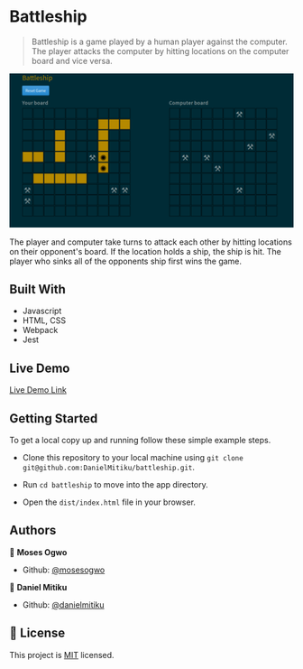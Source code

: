 # Battleship

> Battleship is a game played by a human player against the computer. The player attacks the computer by hitting locations on the computer board and vice versa.

![](2020-03-16-14-20-17.png)

The player and computer take turns to attack each other by hitting locations on their opponent's board. If the location holds a ship, the ship is hit. The player who sinks all of the opponents ship first wins the game. 

## Built With

- Javascript
- HTML, CSS
- Webpack
- Jest

## Live Demo

[Live Demo Link](https://rawcdn.githack.com/DanielMitiku/battleship/126ea723ff76f7db65f0803178434633c6c7bf3c/dist/index.html)

## Getting Started

To get a local copy up and running follow these simple example steps.

 - Clone this repository to your local machine using ```git clone git@github.com:DanielMitiku/battleship.git```.

 - Run ```cd battleship``` to move into the app directory.

 - Open the ```dist/index.html``` file in your browser.


## Authors

👤 **Moses Ogwo**

- Github: [@mosesogwo](https://github.com/mosesogwo)

👤 **Daniel Mitiku**

- Github: [@danielmitiku](https://github.com/DanielMitiku)



## 📝 License

This project is [MIT](http://www.tldrlegal.com/license/mit-license) licensed.
